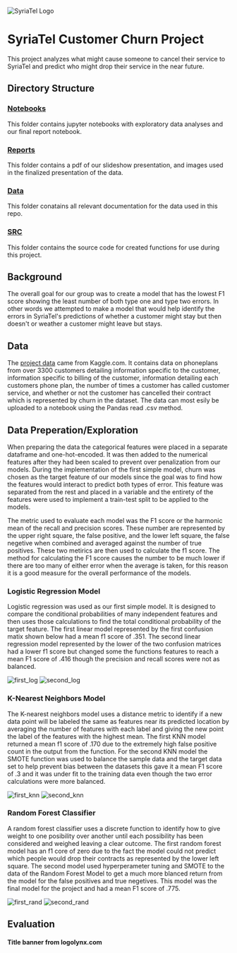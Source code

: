 ![SyriaTel Logo](https://github.com/oklena/SyriaTel_Customer_Churn/blob/master/reports/figures/SyriatelLogo.jpeg)

# SyriaTel Customer Churn Project

This project analyzes what might cause someone to cancel their service to SyriaTel and predict who might drop their service in the near future.

## Directory Structure

### [Notebooks](https://github.com/oklena/SyriaTel_Customer_Churn/tree/master/notebooks)
This folder contains jupyter notebooks with exploratory data analyses and our final report notebook.

### [Reports](https://github.com/oklena/SyriaTel_Customer_Churn/tree/master/reports/figures)
This folder contains a pdf of our slideshow presentation, and images used in the finalized presentation of the data.

### [Data](https://github.com/oklena/SyriaTel_Customer_Churn/tree/master/data)
This folder conatains all relevant documentation for the data used in this repo.

### [SRC](https://github.com/oklena/SyriaTel_Customer_Churn/tree/master/src)
This folder contains the source code for created functions for use during this project.

## Background
The overall goal for our group was to create a model that has the lowest F1 score showing the least number of both type one and type two errors. In other words we attempted to make a model that would help identify the errors in SyriaTel's predictions of whether a customer might stay but then doesn't or weather a customer might leave but stays.

## Data
The [project data](https://www.kaggle.com/becksddf/churn-in-telecoms-dataset) came from Kaggle.com.  It contains data on phoneplans from over 3300 customers detailing information specific to the customer, information specific to billing of the customer, information detailing each customers phone plan, the number of times a customer has called customer service, and whether or not the customer has cancelled their contract which is represented by churn in the dataset.  The data can most esily be uploaded to a notebook using the Pandas read .csv method. 

## Data Preperation/Exploration
When preparing the data the categorical features were placed in a separate dataframe and one-hot-encoded. It was then added to the numerical features after they had been scaled to prevent over penalization from our models.  During the implementation of the first simple model, churn was chosen as the target feature of our models since the goal was to find how the features would interact to predict both types of error.  This feature was separated from the rest and placed in a variable and the entirety of the features were used to implement a train-test split to be applied to the models.  

The metric used to evaluate each model was the F1 score or the harmonic mean of the recall and precision scores.  These number are represented by the upper right square, the false positive, and the lower left square, the false negetive when combined and averaged against the number of true positives.  These two metirics are then used to calculate the f1 score.  The method for calculating the F1 score causes the number to be much lower if there are too many of either error when the average is taken, for this reason it is a good measure for the overall performance of the models.

### Logistic Regression Model
Logistic regression was used as our first simple model.  It is designed to compare the conditional probabilities of many independent features and then uses those calculations to find the total conditional probability of the target feature. The first linear model represented by the first confusion matix shown below had a mean f1 score of .351. The second linear regression model represented by the lower of the two confusion matrices had a lower f1 score but changed some the functions features to reach a mean F1 score of .416 though the precision and recall scores were not as balanced.

![first_log](https://github.com/oklena/SyriaTel_Customer_Churn/blob/master/reports/figures/first_log.jpg)
![second_log](https://github.com/oklena/SyriaTel_Customer_Churn/blob/master/reports/figures/second_log.jpg)

### K-Nearest Neighbors Model
The K-nearest neighbors model uses a distance metric to identify if a new data point will be labeled the same as features near its predicted location by averaging the number of features with each label and giving the new point the label of the features with the highest mean.  The first KNN model returned a mean f1 score of .170 due to the extremely high false positive count in the output from the function.  For the second KNN model the SMOTE function was used to balance the sample data and the target data set to help prevent bias between the datasets this gave it a mean F1 score of .3 and it was under fit to the training data even though the two error calculations were more balanced.

![first_knn](https://github.com/oklena/SyriaTel_Customer_Churn/blob/master/reports/figures/first_knn.jpg
)
![second_knn](https://github.com/oklena/SyriaTel_Customer_Churn/blob/master/reports/figures/second_knn.jpg)

### Random Forest Classifier
A random forest classifier uses a discrete function to identify how to give weight to one posibility over another until each possibility has been considered and weighed leaving a clear outcome. The first random forest model has an f1 core of zero due to the fact the model could not predict which people would drop their contracts as represented by the lower left square.  The second model used hyperperameter tuning and SMOTE to the data of the Random Forest Model to get a much more blanced return from the model for the false positives and true negetives.  This model was the final model for the project and had a mean F1 score of .775.

![first_rand](https://github.com/oklena/SyriaTel_Customer_Churn/blob/master/reports/figures/first_rand.jpg)
![second_rand](https://github.com/oklena/SyriaTel_Customer_Churn/blob/master/reports/figures/second_rand.jpg)

## Evaluation
  
  
  
#### Title banner from logolynx.com

